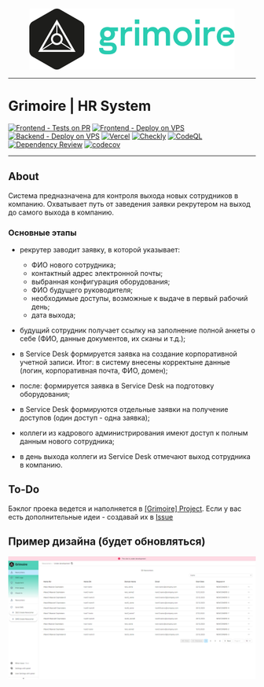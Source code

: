 [<p align="center"><img src="https://github.com/thevladbog/Grimoire/blob/main/www-grimoire/src/assets/img/Grimoire_README_logo.png?raw=true" title="Grimoire Logo" /></p>]()
***
# Grimoire | HR System
[![Frontend - Tests on PR](https://github.com/thevladbog/Grimoire/actions/workflows/FrontendTests.yml/badge.svg)](https://github.com/thevladbog/Grimoire/actions/workflows/FrontendTests.yml)
[![Frontend - Deploy on VPS](https://github.com/thevladbog/Grimoire/actions/workflows/FrontendVPSDeploy.yml/badge.svg)](https://github.com/thevladbog/Grimoire/actions/workflows/FrontendVPSDeploy.yml)
[![Backend - Deploy on VPS](https://github.com/thevladbog/Grimoire/actions/workflows/BackendDeploy.yml/badge.svg)](https://github.com/thevladbog/Grimoire/actions/workflows/BackendDeploy.yml)
[![Vercel](https://vercelbadge.vercel.app/api/thevladbog/grimoire)](https://grimoire.v-b.tech/)
[![Checkly](https://api.checklyhq.com/v1/badges/checks/74de1542-cd40-4622-ae21-2e5a5e821b90)](https://grimoire.checkly-dashboards.com/)
[![CodeQL](https://github.com/thevladbog/Grimoire/actions/workflows/codeql.yml/badge.svg)](https://github.com/thevladbog/Grimoire/actions/workflows/codeql.yml)
[![Dependency Review](https://github.com/thevladbog/Grimoire/actions/workflows/dependency-review.yml/badge.svg)](https://github.com/thevladbog/Grimoire/actions/workflows/dependency-review.yml)
[![codecov](https://codecov.io/gh/thevladbog/Grimoire/graph/badge.svg?token=NVIXEWXPT9)](https://codecov.io/gh/thevladbog/Grimoire)

***

## About
Система предназначена для контроля выхода новых сотрудников в компанию. Охватывает путь от заведения заявки рекрутером на выход до самого выхода в компанию.

### Основные этапы

- рекрутер заводит заявку, в которой указывает:

    - ФИО нового сотрудника;
    - контактный адрес электронной почты;
    - выбранная конфигурация оборудования;
    - ФИО будущего руководителя;
    - необходимые доступы, возможные к выдаче в первый рабочий день;
    - дата выхода;
- будущий сотрудник получает ссылку на заполнение полной анкеты о себе (ФИО, данные документов, их сканы и т.д.);
- в Service Desk формируется заявка на создание корпоративной учетной записи. Итог: в систему внесены корректыне данные (логин, корпоративная почта, ФИО, домен);
- после: формируется заявка в Service Desk на подготовку оборудования;
- в Service Desk формируются отдельные заявки на получение доступов (один доступ - одна заявка);
- коллеги из кадрового администрирования имеют доступ к полным данным нового сотрудника;
- в день выхода коллеги из Service Desk отмечают выход сотрудника в компанию.

## To-Do

Бэклог проека ведется и наполняется в [[Grimoire] Project](https://github.com/users/thevladbog/projects/2/views/1).
Если у вас есть дополнительные идеи - создавай их в [Issue](https://github.com/thevladbog/Grimoire/issues/new?assignees=&labels=enhancement&projects=&template=feature_request.md&title=%5BIDEA%5D)


## Пример дизайна (будет обновляться)

![](https://github.com/thevladbog/Grimoire/blob/main/www-grimoire/src/assets/img/Grimoire_Example.png?raw=true)
